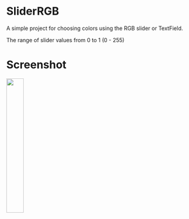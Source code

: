 # SliderRGB

A simple project for choosing colors using the RGB slider or TextField.

The range of slider values from 0 to 1 (0 - 255)

# Screenshot

<img src="https://user-images.githubusercontent.com/48784547/75465511-6b16ae80-5991-11ea-841f-f8e2cde8f60a.png" width="30%"></img>

